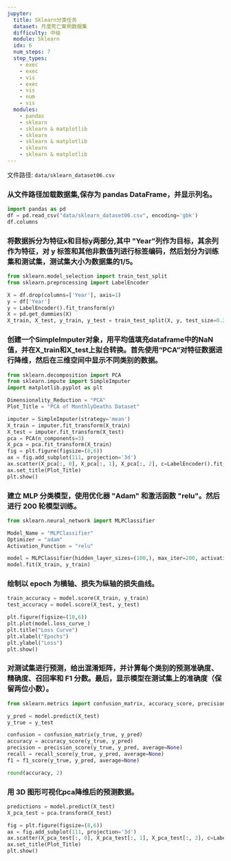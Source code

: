 ```yaml
---
jupyter:
  title: Sklearn分类任务
  dataset: 月度死亡案例数据集
  difficulty: 中级
  module: Sklearn
  idx: 6
  num_steps: 7
  step_types:
    - exec
    - exec
    - vis
    - exec
    - vis
    - num
    - vis
  modules:
    - pandas
    - sklearn
    - sklearn & matplotlib
    - sklearn
    - sklearn & matplotlib
    - sklearn
    - sklearn & matplotlib
---
```


文件路径: `data/sklearn_dataset06.csv`

### 从文件路径加载数据集,保存为 pandas DataFrame，并显示列名。

```python
import pandas as pd
df = pd.read_csv("data/sklearn_dataset06.csv", encoding='gbk')
df.columns
```

### 将数据拆分为特征x和目标y两部分,其中 "Year"列作为目标，其余列作为特征，对 y 标签和其他非数值列进行标签编码，然后划分为训练集和测试集，测试集大小为数据集的1/5。
```python
from sklearn.model_selection import train_test_split
from sklearn.preprocessing import LabelEncoder

X = df.drop(columns=['Year'], axis=1)
y = df['Year']
y = LabelEncoder().fit_transform(y)
X = pd.get_dummies(X)
X_train, X_test, y_train, y_test = train_test_split(X, y, test_size=0.2, random_state=42)
```

### 创建一个SimpleImputer对象，用平均值填充dataframe中的NaN值，并在X_train和X_test上拟合转换。首先使用“PCA”对特征数据进行降维，然后在三维空间中显示不同类别的数据。
```python
from sklearn.decomposition import PCA
from sklearn.impute import SimpleImputer
import matplotlib.pyplot as plt

Dimensionality_Reduction = "PCA"
Plot_Title = "PCA of MonthlyDeaths Dataset"

imputer = SimpleImputer(strategy='mean')
X_train = imputer.fit_transform(X_train)
X_test = imputer.fit_transform(X_test)
pca = PCA(n_components=3)
X_pca = pca.fit_transform(X_train)
fig = plt.figure(figsize=(8,6))
ax = fig.add_subplot(111, projection='3d')
ax.scatter(X_pca[:, 0], X_pca[:, 1], X_pca[:, 2], c=LabelEncoder().fit_transform(y_train))
ax.set_title(Plot_Title)
plt.show()
```

### 建立 MLP 分类模型，使用优化器 "Adam" 和激活函数 "relu"。然后进行 200 轮模型训练。
```python
from sklearn.neural_network import MLPClassifier

Model_Name = "MLPClassifier"
Optimizer = "adam"
Activation_Function = "relu"

model = MLPClassifier(hidden_layer_sizes=(100,), max_iter=200, activation=Activation_Function, solver=Optimizer, random_state=42)
model.fit(X_train, y_train)
```

### 绘制以 epoch 为横轴、损失为纵轴的损失曲线。

```python
train_accuracy = model.score(X_train, y_train)
test_accuracy = model.score(X_test, y_test)

plt.figure(figsize=(10,6))
plt.plot(model.loss_curve_)
plt.title("Loss Curve")
plt.xlabel("Epochs")
plt.ylabel("Loss")
plt.show()
```

### 对测试集进行预测，给出混淆矩阵，并计算每个类别的预测准确度、精确度、召回率和 F1 分数。最后，显示模型在测试集上的准确度（保留两位小数）。

```python
from sklearn.metrics import confusion_matrix, accuracy_score, precision_score, recall_score, f1_score

y_pred = model.predict(X_test)
y_true = y_test

confusion = confusion_matrix(y_true, y_pred)
accuracy = accuracy_score(y_true, y_pred)
precision = precision_score(y_true, y_pred, average=None)
recall = recall_score(y_true, y_pred, average=None)
f1 = f1_score(y_true, y_pred, average=None)

round(accuracy, 2)
```

### 用 3D 图形可视化pca降维后的预测数据。

```python
predictions = model.predict(X_test)
X_pca_test = pca.transform(X_test)

fig = plt.figure(figsize=(8,6))
ax = fig.add_subplot(111, projection='3d')
ax.scatter(X_pca_test[:, 0], X_pca_test[:, 1], X_pca_test[:, 2], c=LabelEncoder().fit_transform(predictions))
ax.set_title(Plot_Title)
plt.show()
```